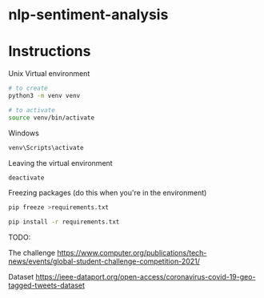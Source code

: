 # nlp-sentiment-analysis



# Instructions

Unix
Virtual environment
```bash
# to create
python3 -m venv venv

# to activate
source venv/bin/activate
```

Windows
```cmd
venv\Scripts\activate
```

Leaving the virtual environment
```bash
deactivate
```

Freezing packages (do this when you're in the environment)
```bash
pip freeze >requirements.txt
```

```bash
pip install -r requirements.txt
```


TODO:

The challenge
https://www.computer.org/publications/tech-news/events/global-student-challenge-competition-2021/

Dataset
https://ieee-dataport.org/open-access/coronavirus-covid-19-geo-tagged-tweets-dataset